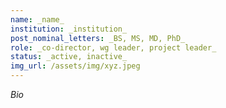 ```yaml
---
name: _name_
institution: _institution_
post_nominal_letters: _BS, MS, MD, PhD_ 
role: _co-director, wg leader, project leader_
status: _active, inactive_
img_url: /assets/img/xyz.jpeg
---
```


_Bio_